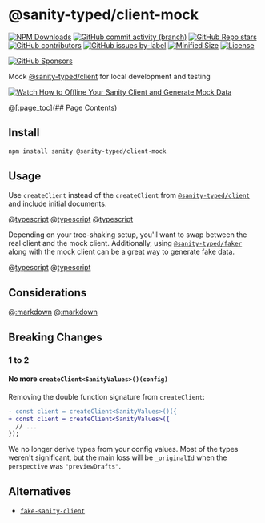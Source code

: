# @sanity-typed/client-mock

[![NPM Downloads](https://img.shields.io/npm/dw/@sanity-typed/client-mock?style=flat&logo=npm)](https://www.npmjs.com/package/@sanity-typed/client-mock)
[![GitHub commit activity (branch)](https://img.shields.io/github/commit-activity/m/saiichihashimoto/sanity-typed?style=flat&logo=github)](https://github.com/saiichihashimoto/sanity-typed/pulls?q=is%3Apr+is%3Aclosed)
[![GitHub Repo stars](https://img.shields.io/github/stars/saiichihashimoto/sanity-typed?style=flat&logo=github)](https://github.com/saiichihashimoto/sanity-typed/stargazers)
[![GitHub contributors](https://img.shields.io/github/contributors/saiichihashimoto/sanity-typed?style=flat&logo=github)](https://github.com/saiichihashimoto/sanity-typed/graphs/contributors)
[![GitHub issues by-label](https://img.shields.io/github/issues/saiichihashimoto/sanity-typed/help%20wanted?style=flat&logo=github&color=007286)](https://github.com/saiichihashimoto/sanity-typed/labels/help%20wanted)
[![Minified Size](https://img.shields.io/bundlephobia/min/@sanity-typed/client-mock?style=flat)](https://www.npmjs.com/package/@sanity-typed/client-mock?activeTab=code)
[![License](https://img.shields.io/github/license/saiichihashimoto/sanity-typed?style=flat)](LICENSE)

[![GitHub Sponsors](https://img.shields.io/github/sponsors/saiichihashimoto?style=flat&logo=githubsponsors)](https://github.com/sponsors/saiichihashimoto)

Mock [@sanity-typed/client](../client) for local development and testing

[![Watch How to Offline Your Sanity Client and Generate Mock Data](https://github.com/saiichihashimoto/sanity-typed/assets/2819256/fc2be145-d504-46e3-9e77-6090c3024885)](https://github.com/saiichihashimoto/sanity-typed/assets/2819256/fed71d58-6b08-467a-a325-b197f563a328)

@[:page_toc](## Page Contents)

## Install

```bash
npm install sanity @sanity-typed/client-mock
```

## Usage

Use `createClient` instead of the `createClient` from [`@sanity-typed/client`](../client) and include initial documents.

@[typescript](../example-studio/schemas/product.ts)
@[typescript](../example-studio/sanity.config.ts)
@[typescript](../example-app/src/sanity/mocked-client.ts)

Depending on your tree-shaking setup, you'll want to swap between the real client and the mock client. Additionally, using [`@sanity-typed/faker`](../faker) along with the mock client can be a great way to generate fake data.

@[typescript](../example-app/src/sanity/mocks.ts)
@[typescript](../example-app/src/sanity/swapping-client.ts)

## Considerations

@[:markdown](../../docs/considerations/evaluate-type-flakiness.md)
@[:markdown](../../docs/considerations/type-instantiation-is-excessively-deep-and-possibly-infinite-query.md)

## Breaking Changes

### 1 to 2

#### No more `createClient<SanityValues>()(config)`

Removing the double function signature from `createClient`:

```diff
- const client = createClient<SanityValues>()({
+ const client = createClient<SanityValues>({
  // ...
});
```

We no longer derive types from your config values. Most of the types weren't significant, but the main loss will be `_originalId` when the `perspective` was `"previewDrafts"`.

## Alternatives

- [`fake-sanity-client`](https://www.npmjs.com/package/fake-sanity-client)
